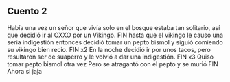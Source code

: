 ## Cuento 2
Había una vez un señor que vivía solo en el bosque
estaba tan solitario, así que decidió ir al OXXO por un Vikingo.
FIN
hasta que el vikingo le causo una seria indigestión
entonces decidió tomar un pepto bismol y siguió comiendo su
vikingo bien recio.
FIN x2
En la noche decidió ir por unos tacos, pero resultaron ser de
suaperro y le volvió a dar una indigestión.
FIN x3
Quiso tomar pepto bismol otra vez
Pero se atragantó con el pepto y se murió
FIN Ahora si jaja
